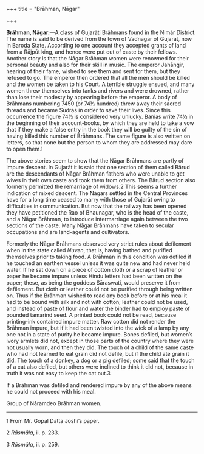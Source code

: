 +++
title = "Brāhman, Nāgar"

+++

**Brāhman, Nāgar.**—A class of Gujarāti Brāhmans found in the Nimār District. The name is said to be derived from the town of Vadnagar of Gujarāt, now in Baroda State. According to one account they accepted grants of land from a Rājpūt king, and hence were put out of caste by their fellows. Another story is that the Nāgar Brāhman women were renowned for their personal beauty and also for their skill in music. The emperor Jahāngir, hearing of their fame, wished to see them and sent for them, but they refused to go. The emperor then ordered that all the men should be killed and the women be taken to his Court. A terrible struggle ensued, and many women threw themselves into tanks and rivers and were drowned, rather than lose their modesty by appearing before the emperor. A body of Brāhmans numbering 7450 \(or 74½ hundred\) threw away their sacred threads and became Sūdras in order to save their lives. Since this occurrence the figure 74½ is considered very unlucky. Banias write 74½ in the beginning of their account-books, by which they are held to take a vow that if they make a false entry in the book they will be guilty of the sin of having killed this number of Brāhmans. The same figure is also written on letters, so that none but the person to whom they are addressed may dare to open them.1 

The above stories seem to show that the Nāgar Brāhmans are partly of impure descent. In Gujarāt it is said that one section of them called Bārud are the descendants of Nāgar Brāhman fathers who were unable to get wives in their own caste and took them from others. The Bārud section also formerly permitted the remarriage of widows.2 This seems a further indication of mixed descent. The Nāgars settled in the Central Provinces have for a long time ceased to marry with those of Gujarāt owing to difficulties in communication. But now that the railway has been opened they have petitioned the Rao of Bhaunagar, who is the head of the caste, and a Nāgar Brāhman, to introduce intermarriage again between the two sections of the caste. Many Nāgar Brāhmans have taken to secular occupations and are land-agents and cultivators. 

Formerly the Nāgar Brāhmans observed very strict rules about defilement when in the state called *Nuven*, that is, having bathed and purified themselves prior to taking food. A Brāhman in this condition was defiled if he touched an earthen vessel unless it was quite new and had never held water. If he sat down on a piece of cotton cloth or a scrap of leather or paper he became impure unless Hindu letters had been written on the paper; these, as being the goddess Sāraswati, would preserve it from defilement. But cloth or leather could not be purified through being written on. Thus if the Brāhman wished to read any book before or at his meal it had to be bound with silk and not with cotton; leather could not be used, and instead of paste of flour and water the binder had to employ paste of pounded tamarind seed. A printed book could not be read, because printing-ink contained impure matter. Raw cotton did not render the Brāhman impure, but if it had been twisted into the wick of a lamp by any one not in a state of purity he became impure. Bones defiled, but women’s ivory armlets did not, except in those parts of the country where they were not usually worn, and then they did. The touch of a child of the same caste who had not learned to eat grain did not defile, but if the child ate grain it did. The touch of a donkey, a dog or a pig defiled; some said that the touch of a cat also defiled, but others were inclined to think it did not, because in truth it was not easy to keep the cat out.3 

If a Brāhman was defiled and rendered impure by any of the above means he could not proceed with his meal. 

Group of Nāramdeo Brāhman women.

___________________

1 From Mr. Gopal Datta Joshi’s paper. 

2 *Rāsmāla*, ii. p. 233. 

3 *Rāsmāla*, ii. p. 259. 

